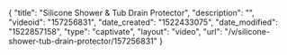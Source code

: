 {
    "title": "Silicone Shower & Tub Drain Protector",
    "description": "",
    "videoid": "157256831",
    "date_created": "1522433075",
    "date_modified": "1522857158",
    "type": "captivate",
    "layout": "video",
    "url": "\/v\/silicone-shower-tub-drain-protector\/157256831"
}